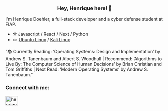 

<h3 align="center">Hey, Henrique here! 👋</h3>


I'm Henrique Doehler, a full-stack developer and a cyber defense student at FIAP.

-   :hammer_and_pick: Javascript / React / Next / Python
-   :pencil2: [Ubuntu Linux](https://ubuntu.com) / [Kali Linux](https://www.kali.org/) 

“📚 Currently Reading: ‘Operating Systems: Design and Implementation’ by Andrew S. Tanenbaum and Albert S. Woodhull 
| Recommend: ‘Algorithms to Live By: The Computer Science of Human Decisions’ by Brian Christian and Tom Griffiths 
| Next Read: ‘Modern Operating Systems’ by Andrew S. Tanenbaum.”

<h3 align="left">Connect with me:</h3>
<p align="left">
<a href="https://www.linkedin.com/in/henrique-doehler-881b8b234/" target="blank"><img align="center" src="https://raw.githubusercontent.com/rahuldkjain/github-profile-readme-generator/master/src/images/icons/Social/linked-in-alt.svg" alt="henrique doehler" height="30" width="40" /></a>
</p>






